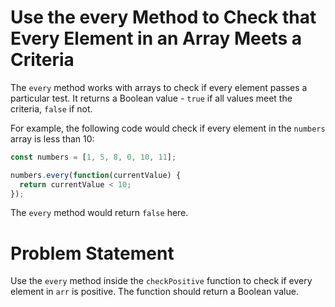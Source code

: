 # Use the every Method to Check that Every Element in an Array Meets a Criteria
The ```every``` method works with arrays to check if every element passes a particular test. It returns a Boolean value - ```true``` if all values meet the criteria, ```false``` if not.

For example, the following code would check if every element in the ```numbers``` array is less than 10:
```javascript
const numbers = [1, 5, 8, 0, 10, 11];

numbers.every(function(currentValue) {
  return currentValue < 10;
});
```
The ```every``` method would return ```false``` here.

# Problem Statement
Use the ```every``` method inside the ```checkPositive``` function to check if every element in ```arr``` is positive. The function should return a Boolean value.
